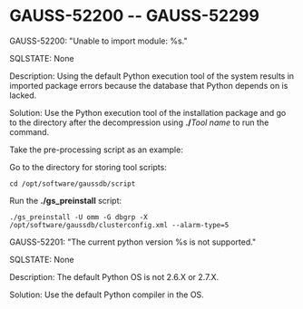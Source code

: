 # GAUSS-52200 -- GAUSS-52299<a name="EN-US_TOPIC_0302073466"></a>

GAUSS-52200: "Unable to import module: %s."

SQLSTATE: None

Description: Using the default Python execution tool of the system results in imported package errors because the database that Python depends on is lacked.

Solution: Use the Python execution tool of the installation package and go to the directory after the decompression using  **./**_Tool name_  to run the command.

Take the pre-processing script as an example:

Go to the directory for storing tool scripts:

```
cd /opt/software/gaussdb/script
```

Run the  **./gs\_preinstall**  script:

```
./gs_preinstall -U omm -G dbgrp -X /opt/software/gaussdb/clusterconfig.xml --alarm-type=5
```

GAUSS-52201: "The current python version %s is not supported."

SQLSTATE: None

Description: The default Python OS is not 2.6.X or 2.7.X.

Solution: Use the default Python compiler in the OS.

